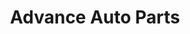 ---
title: "Advance Auto Parts"
url: /columbus/advance-auto-parts-cleveland-avenue-2/
shop: car parts
---